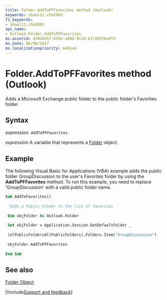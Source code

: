 ```yaml
---
title: Folder.AddToPFFavorites method (Outlook)
keywords: vbaol11.chm2003
f1_keywords:
- vbaol11.chm2003
api_name:
- Outlook.Folder.AddToPFFavorites
ms.assetid: d3926957-bf6d-ad4d-9c24-bfc5037ba9fd
ms.date: 06/08/2017
ms.localizationpriority: medium
---
```



# Folder.AddToPFFavorites method (Outlook)

Adds a Microsoft Exchange public folder to the public folder's Favorites folder.


## Syntax

_expression_. `AddToPFFavorites`

_expression_ A variable that represents a [Folder](Outlook.Folder.md) object.


## Example

The following Visual Basic for Applications (VBA) example adds the public folder GroupDiscussion to the user's Favorites folder by using the **AddToPFFavorites** method. To run this example, you need to replace 'GroupDiscussion' with a valid public folder name.


```vb
Sub AddToFavorites() 
 
 'Adds a Public Folder to the list of favorites 
 
 Dim objFolder As Outlook.Folder 
 
 Set objFolder = Application.Session.GetDefaultFolder _ 
 
 (olPublicFoldersAllPublicFolders).Folders.Item("GroupDiscussion") 
 
 objFolder.AddToPFFavorites 
 
End Sub
```


## See also


[Folder Object](Outlook.Folder.md)

[!include[Support and feedback](~/includes/feedback-boilerplate.md)]